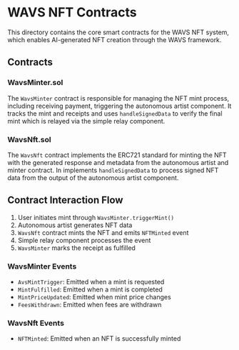 # WAVS NFT Contracts

This directory contains the core smart contracts for the WAVS NFT system, which enables AI-generated NFT creation through the WAVS framework.

## Contracts

### WavsMinter.sol

The `WavsMinter` contract is responsible for managing the NFT mint process, including receiving payment, triggering the autonomous artist component. It tracks the mint and receipts and uses `handleSignedData` to verify the final mint which is relayed via the simple relay component.


### WavsNft.sol

The `WavsNft` contract implements the ERC721 standard for minting the NFT with the generated response and metadata from the autonomous artist and minter contract. In implements `handleSignedData` to process signed NFT data from the output of the autonomous artist component.

## Contract Interaction Flow

1. User initiates mint through `WavsMinter.triggerMint()`
2. Autonomous artist generates NFT data
3. `WavsNft` contract mints the NFT and emits `NFTMinted` event
4. Simple relay component processes the event
5. `WavsMinter` marks the receipt as fulfilled

### WavsMinter Events
- `AvsMintTrigger`: Emitted when a mint is requested
- `MintFulfilled`: Emitted when a mint is completed
- `MintPriceUpdated`: Emitted when mint price changes
- `FeesWithdrawn`: Emitted when fees are withdrawn

### WavsNft Events
- `NFTMinted`: Emitted when an NFT is successfully minted
